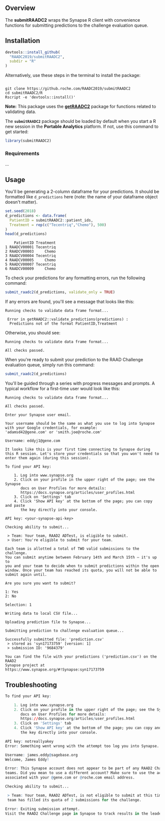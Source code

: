 ## Overview

The **submitRAADC2** wraps the Synapse R client with convenience functions for submitting predictions to the challenge evaluation queue.


## Installation

```r
devtools::install_github(
  "RAADC2019/submitRAADC2", 
  subdir = "R"
)
```

Alternatively, use these steps in the terminal to install the package:
```

git clone https://github.roche.com/RAADC2019/submitRAADC2
cd submitRAADC2/R
Rscript -e 'devtools::install()'
```

**Note:** This package uses the [**getRAADC2**](https://github.roche.com/RAADC2019/getRAADC2) package for functions related to validating data.

The **`submitRAADC2`** package should be loaded by default when you start a R new session in the **Portable Analytics** platform. If not, use this command to get started:
```r
library(submitRAADC2)
```

### Requirements

...

## Usage

You'll be generating a 2-column dataframe for your predictions. It should be formatted like `d_predictions` here (note: the name of your dataframe object doesn't matter).
```r
set.seed(2018)
d_predictions <- data.frame(
  PatientID = submitRAADC2::patient_ids,
  Treatment = rep(c("Tecentriq","Chemo"), 500)
)
head(d_predictions)
```

```
    PatientID Treatment
1 RAADCV00001 Tecentriq
2 RAADCV00003     Chemo
3 RAADCV00004 Tecentriq
4 RAADCV00005     Chemo
5 RAADCV00007 Tecentriq
6 RAADCV00009     Chemo
```

To check your predictions for any formatting errors, run the following command:
```r
submit_raadc2(d_predictions, validate_only = TRUE)
```

If any errors are found, you'll see a message that looks like this:
```
Running checks to validate data frame format...

 Error in getRAADC2::validate_predictions(predictions) : 
  Predictions not of the format PatientID,Treatment 
```

Otherwise, you should see:
```
Running checks to validate data frame format...

All checks passed.
```

When you're ready to submit your prediction to the RAAD Challenge evaluation queue, simply run this command:
```r
submit_raadc2(d_predictions)
```

You'll be guided through a series with progress messages and prompts. A typical workflow for a first-time user would look like this:

```
Running checks to validate data frame format...

All checks passed.

Enter your Synapse user email.

Your username should be the same as what you use to log into Synapse
with your Google credentials, for example:
'adamsd42@gene.com' or 'smith.joe@roche.com'

Username: eddyj1@gene.com

It looks like this is your first time connecting to Synapse during
this R session. Let's store your credentials so that you won't need to
enter them again (during this session).

To find your API key:

    1. Log into www.synapse.org
    2. Click on your profile in the upper right of the page; see the Synapse
       docs on User Profiles for more details: 
       https://docs.synapse.org/articles/user_profiles.html
    3. Click on 'Settings' tab
    4. Click 'Show API key' at the bottom of the page; you can copy and paste
       the key directly into your console.

API key: <your-synapse-api-key>

Checking ability to submit...

 > Team: Your team, RAAD2 ADTest, is eligible to submit.
 > User: You're eligible to submit for your team.

Each team is allotted a total of TWO valid submissions to the challenge. 
You can submit anytime between February 14th and March 15th — it's up to
you and your team to decide when to submit predictions within the open
window. Once your team has reached its quota, you will not be able to 
submit again until.

Are you sure you want to submit? 

1: Yes
2: No

Selection: 1

Writing data to local CSV file...

Uploading prediction file to Synapse...

Submitting prediction to challenge evaluation queue...

Successfully submitted file: 'prediction.csv'
 > stored as 'syn17173759' [version: 1]
 > submission ID: '9684379'

You can find the file with your predictions ('prediction.csv') on the RAAD2
Synapse project at
https://www.synapse.org/#!Synapse:syn17173759
```

## Troubleshooting

```r
To find your API key:

    1. Log into www.synapse.org
    2. Click on your profile in the upper right of the page; see the Synapse
       docs on User Profiles for more details: 
       https://docs.synapse.org/articles/user_profiles.html
    3. Click on 'Settings' tab
    4. Click 'Show API key' at the bottom of the page; you can copy and paste
       the key directly into your console.

API key: notreallyakey
Error: Something went wrong with the attempt too log you into Synapse. Please doublecheck your email and API key combination.
```


```r
Username: james.eddy@sagebase.org
Welcome, James Eddy!

Error: This Synapse account does not appear to be part of any RAAD2 Challenge 
teams. Did you mean to use a different account? Make sure to use the account 
associated with your @gene.com or @roche.com email address.
```


```r
Checking ability to submit...

 > Team: Your team, RAAD2 ADTest, is not eligible to submit at this time. The 
 team has filled its quota of 2 submissions for the challenge. 

Error: Exiting submission attempt.
Visit the RAAD2 Challenge page in Synapse to track results in the leaderboard.
```

